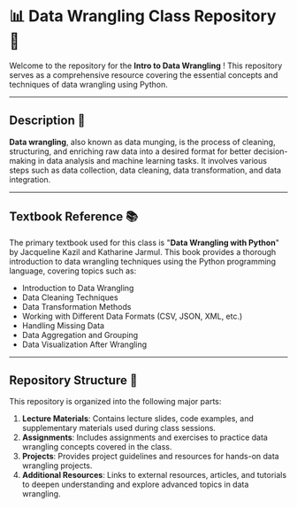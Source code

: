 # 📊 Data Wrangling Class Repository 🐍

Welcome to the repository for the **Intro to Data Wrangling** ! This repository serves as a comprehensive resource covering the essential concepts and techniques of data wrangling using Python.

---

## Description 📝

**Data wrangling**, also known as data munging, is the process of cleaning, structuring, and enriching raw data into a desired format for better decision-making in data analysis and machine learning tasks. It involves various steps such as data collection, data cleaning, data transformation, and data integration.

---

## Textbook Reference 📚

The primary textbook used for this class is "**Data Wrangling with Python**" by Jacqueline Kazil and Katharine Jarmul. This book provides a thorough introduction to data wrangling techniques using the Python programming language, covering topics such as:

- Introduction to Data Wrangling
- Data Cleaning Techniques
- Data Transformation Methods
- Working with Different Data Formats (CSV, JSON, XML, etc.)
- Handling Missing Data
- Data Aggregation and Grouping
- Data Visualization After Wrangling

---

## Repository Structure 📁

This repository is organized into the following major parts:

1. **Lecture Materials**: Contains lecture slides, code examples, and supplementary materials used during class sessions.
2. **Assignments**: Includes assignments and exercises to practice data wrangling concepts covered in the class.
3. **Projects**: Provides project guidelines and resources for hands-on data wrangling projects.
4. **Additional Resources**: Links to external resources, articles, and tutorials to deepen understanding and explore advanced topics in data wrangling.


